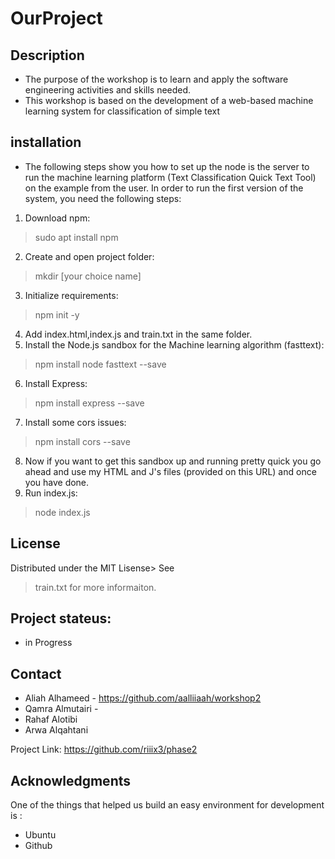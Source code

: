# OurProject

## Description 
* The purpose of the workshop is to learn and apply the software engineering activities and skills needed.
* This workshop is based on the development of a web-based machine learning system for classification of simple text



## installation
* The following steps show you how to set up the node is the server to run the machine learning platform
 (Text Classification Quick Text Tool) on the example from the user.  In order to run the first version of the system, you need the following steps:
1. Download npm:
>  sudo apt install npm
2. Create and open project folder:
> mkdir [your choice name]
3. Initialize requirements:
> npm init -y 
4. Add index.html,index.js and train.txt in the same folder.
5. Install the Node.js sandbox for the Machine learning algorithm (fasttext):
> npm install node fasttext --save
6. Install Express:
> npm install express --save
7. Install some cors issues:
> npm install cors --save
8. Now if you want to get this sandbox up and running pretty quick you go ahead and use my 
HTML and J's files (provided on this URL) and once you have done. 
9. Run index.js:
> node index.js


## License
Distributed under the MIT Lisense> See 
>train.txt
 for more informaiton.




## Project stateus:
* in Progress

## Contact 
* Aliah Alhameed - https://github.com/aalliiaah/workshop2
* Qamra Almutairi - 
* Rahaf Alotibi
* Arwa Alqahtani 

Project Link:
https://github.com/riiix3/phase2


## Acknowledgments
One of the things that helped us build an easy environment for development is :
* Ubuntu
* Github

